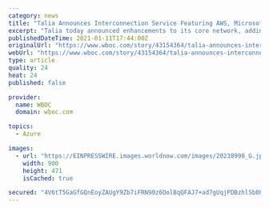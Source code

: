 ```yaml
---
category: news
title: "Talia Announces Interconnection Service Featuring AWS, Microsoft Azure, Facebook and Google Cloud"
excerpt: "Talia today announced enhancements to its core network, adding interconnects to Microsoft Azure, Amazon Web Services (AWS), Facebook and Google Cloud."
publishedDateTime: 2021-01-11T17:44:00Z
originalUrl: "https://www.wboc.com/story/43154364/talia-announces-interconnection-service-featuring-aws-microsoft-azure-facebook-and-google-cloud"
webUrl: "https://www.wboc.com/story/43154364/talia-announces-interconnection-service-featuring-aws-microsoft-azure-facebook-and-google-cloud"
type: article
quality: 24
heat: 24
published: false

provider:
  name: WBOC
  domain: wboc.com

topics:
  - Azure

images:
  - url: "https://EINPRESSWIRE.images.worldnow.com/images/20238998_G.jpg?lastEditedDate=1610356904000"
    width: 900
    height: 471
    isCached: true

secured: "4V6tT5GaGfGQnEoyZAUgY9Zb7iFRN90z6OolBqQFAJ7+ad7gUqjPDBzhlSb0UChqoDG5VWIhe6F0USMp6eyk8O5yAK5hOZUZ4D1li2PwNlitA0j8VXXzqqIegrGoCS5v/nvXaO9mA2XCDcV025SZTpmKNH6qiegudyEFuXDmYRUhA57x8f6TrvUbeSvCNTGMxhiBnZg9LioqNueU2Oh4LTp09BPieea/I1LPHFtsSJEtKVFHyfA4OMQUN36MY/VZlQzX8kbjvRcc9PB8md330NmyzT5eeuS119YtRNqtp9vMJj0kfJ/tYP02yOUOTyzuw7TnBDxzCzW3laIQYoTOeO2wF4n/6bk1zlB1316k/oM=;DTX4yVIEKH5GpUzUmsf9hg=="
---
```


